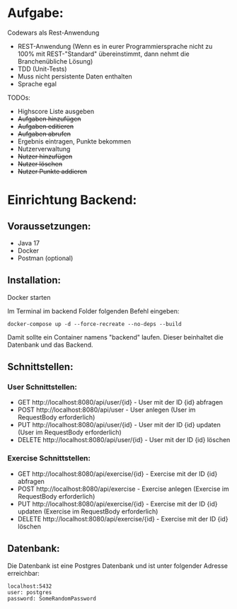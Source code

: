 # Aufgabe:
Codewars als Rest-Anwendung
- REST-Anwendung (Wenn es in eurer Programmiersprache nicht zu 100% mit REST-"Standard" übereinstimmt, dann nehmt die Branchenübliche Lösung)
- TDD (Unit-Tests)
- Muss nicht persistente Daten enthalten
- Sprache egal

TODOs:
- Highscore Liste ausgeben
- ~~Aufgaben hinzufügen~~
- ~~Aufgaben editieren~~
- ~~Aufgaben abrufen~~
- Ergebnis eintragen, Punkte bekommen
- Nutzerverwaltung
- ~~Nutzer hinzufügen~~
- ~~Nutzer löschen~~
- ~~Nutzer Punkte addieren~~


# Einrichtung Backend:

## Voraussetzungen:
- Java 17
- Docker
- Postman (optional)

## Installation:
Docker starten

Im Terminal im backend Folder folgenden Befehl eingeben:

```
docker-compose up -d --force-recreate --no-deps --build
```

Damit sollte ein Container namens "backend" laufen. Dieser beinhaltet die Datenbank und das Backend.

## Schnittstellen:

### User Schnittstellen:
- GET http://localhost:8080/api/user/{id} - User mit der ID {id} abfragen
- POST http://localhost:8080/api/user - User anlegen (User im RequestBody erforderlich)
- PUT http://localhost:8080/api/user/{id} - User mit der ID {id} updaten (User im RequestBody erforderlich)
- DELETE http://localhost:8080/api/user/{id} - User mit der ID {id} löschen

### Exercise Schnittstellen:
- GET http://localhost:8080/api/exercise/{id} - Exercise mit der ID {id} abfragen
- POST http://localhost:8080/api/exercise - Exercise anlegen (Exercise im RequestBody erforderlich)
- PUT http://localhost:8080/api/exercise/{id} - Exercise mit der ID {id} updaten (Exercise im RequestBody erforderlich)
- DELETE http://localhost:8080/api/exercise/{id} - Exercise mit der ID {id} löschen

## Datenbank:
Die Datenbank ist eine Postgres Datenbank und ist unter folgender Adresse erreichbar:

```
localhost:5432
user: postgres
password: SomeRandomPassword
```